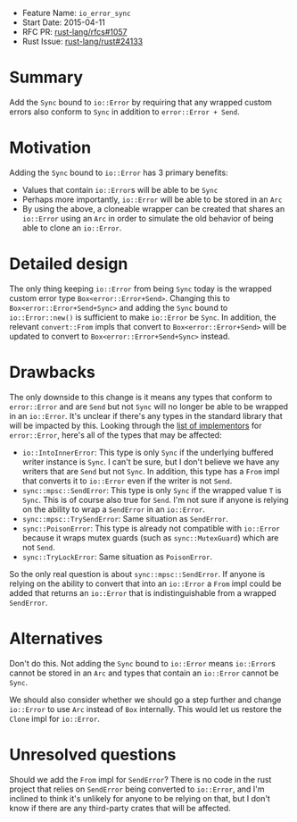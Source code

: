 - Feature Name: `io_error_sync`
- Start Date: 2015-04-11
- RFC PR: [rust-lang/rfcs#1057](https://github.com/rust-lang/rfcs/pull/1057)
- Rust Issue: [rust-lang/rust#24133](https://github.com/rust-lang/rust/pull/24133)

# Summary

Add the `Sync` bound to `io::Error` by requiring that any wrapped custom errors
also conform to `Sync` in addition to `error::Error + Send`.

# Motivation

Adding the `Sync` bound to `io::Error` has 3 primary benefits:

* Values that contain `io::Error`s will be able to be `Sync`
* Perhaps more importantly, `io::Error` will be able to be stored in an `Arc`
* By using the above, a cloneable wrapper can be created that shares an
  `io::Error` using an `Arc` in order to simulate the old behavior of being able
  to clone an `io::Error`.

# Detailed design

The only thing keeping `io::Error` from being `Sync` today is the wrapped custom
error type `Box<error::Error+Send>`. Changing this to
`Box<error::Error+Send+Sync>` and adding the `Sync` bound to `io::Error::new()`
is sufficient to make `io::Error` be `Sync`. In addition, the relevant
`convert::From` impls that convert to `Box<error::Error+Send>` will be updated
to convert to `Box<error::Error+Send+Sync>` instead.

# Drawbacks

The only downside to this change is it means any types that conform to
`error::Error` and are `Send` but not `Sync` will no longer be able to be
wrapped in an `io::Error`. It's unclear if there's any types in the standard
library that will be impacted by this. Looking through the [list of
implementors][impls] for `error::Error`, here's all of the types that may be
affected:

* `io::IntoInnerError`: This type is only `Sync` if the underlying buffered
  writer instance is `Sync`. I can't be sure, but I don't believe we have any
  writers that are `Send` but not `Sync`. In addition, this type has a `From`
  impl that converts it to `io::Error` even if the writer is not `Send`.
* `sync::mpsc::SendError`: This type is only `Sync` if the wrapped value `T` is
  `Sync`. This is of course also true for `Send`. I'm not sure if anyone is
  relying on the ability to wrap a `SendError` in an `io::Error`.
* `sync::mpsc::TrySendError`: Same situation as `SendError`.
* `sync::PoisonError`: This type is already not compatible with `io::Error`
  because it wraps mutex guards (such as `sync::MutexGuard`) which are not
  `Send`.
* `sync::TryLockError`: Same situation as `PoisonError`.

So the only real question is about `sync::mpsc::SendError`. If anyone is relying
on the ability to convert that into an `io::Error` a `From` impl could be
added that returns an `io::Error` that is indistinguishable from a wrapped
`SendError`.

[impls]: http://doc.rust-lang.org/nightly/std/error/trait.Error.html

# Alternatives

Don't do this. Not adding the `Sync` bound to `io::Error` means `io::Error`s
cannot be stored in an `Arc` and types that contain an `io::Error` cannot be
`Sync`.

We should also consider whether we should go a step further and change
`io::Error` to use `Arc` instead of `Box` internally. This would let us restore
the `Clone` impl for `io::Error`.

# Unresolved questions

Should we add the `From` impl for `SendError`? There is no code in the rust
project that relies on `SendError` being converted to `io::Error`, and I'm
inclined to think it's unlikely for anyone to be relying on that, but I don't
know if there are any third-party crates that will be affected.
